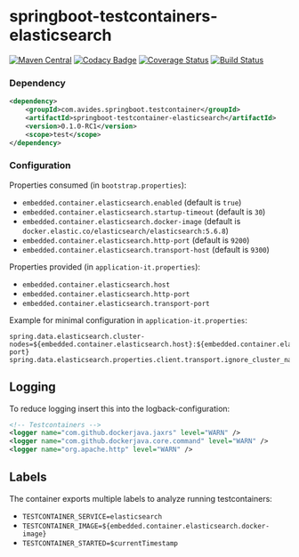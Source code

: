 springboot-testcontainers-elasticsearch
=======================================

[![Maven Central](https://maven-badges.herokuapp.com/maven-central/com.avides.springboot.testcontainer/springboot-testcontainer-elasticsearch/badge.svg)](https://maven-badges.herokuapp.com/maven-central/com.avides.springboot.testcontainer/springboot-testcontainer-elasticsearch)
[![Codacy Badge](https://api.codacy.com/project/badge/Grade/xxx)](https://www.codacy.com/app/springboot-testcontainer/springboot-testcontainer-elasticsearch)
[![Coverage Status](https://coveralls.io/repos/springboot-testcontainer/springboot-testcontainer-elasticsearch/badge.svg)](https://coveralls.io/r/springboot-testcontainer/springboot-testcontainer-elasticsearch)
[![Build Status](https://travis-ci.org/springboot-testcontainer/springboot-testcontainer-elasticsearch.svg?branch=master)](https://travis-ci.org/springboot-testcontainer/springboot-testcontainer-elasticsearch)

### Dependency
```xml
<dependency>
	<groupId>com.avides.springboot.testcontainer</groupId>
	<artifactId>springboot-testcontainer-elasticsearch</artifactId>
	<version>0.1.0-RC1</version>
	<scope>test</scope>
</dependency>
```

### Configuration
Properties consumed (in `bootstrap.properties`):
- `embedded.container.elasticsearch.enabled` (default is `true`)
- `embedded.container.elasticsearch.startup-timeout` (default is `30`)
- `embedded.container.elasticsearch.docker-image` (default is `docker.elastic.co/elasticsearch/elasticsearch:5.6.8`)
- `embedded.container.elasticsearch.http-port` (default is `9200`)
- `embedded.container.elasticsearch.transport-host` (default is `9300`)

Properties provided (in `application-it.properties`):
- `embedded.container.elasticsearch.host`
- `embedded.container.elasticsearch.http-port`
- `embedded.container.elasticsearch.transport-port`

Example for minimal configuration in `application-it.properties`:
```
spring.data.elasticsearch.cluster-nodes=${embedded.container.elasticsearch.host}:${embedded.container.elasticsearch.transport-port}
spring.data.elasticsearch.properties.client.transport.ignore_cluster_name=true
```

## Logging
To reduce logging insert this into the logback-configuration:
```xml
<!-- Testcontainers -->
<logger name="com.github.dockerjava.jaxrs" level="WARN" />
<logger name="com.github.dockerjava.core.command" level="WARN" />
<logger name="org.apache.http" level="WARN" />
```

## Labels
The container exports multiple labels to analyze running testcontainers:
- `TESTCONTAINER_SERVICE=elasticsearch`
- `TESTCONTAINER_IMAGE=${embedded.container.elasticsearch.docker-image}`
- `TESTCONTAINER_STARTED=$currentTimestamp`
